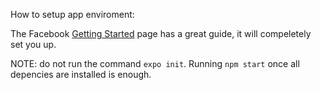 How to setup app enviroment:

The Facebook [Getting Started](https://facebook.github.io/react-native/docs/getting-started) page has a great guide, it will compeletely set you up.

NOTE: do not run the command `expo init`. Running `npm start` once all depencies are installed is enough.

